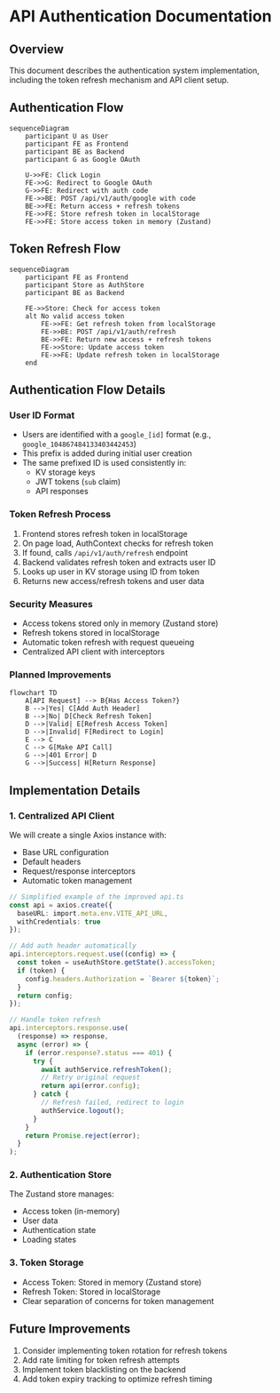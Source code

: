 # API Authentication Documentation

## Overview
This document describes the authentication system implementation, including the token refresh mechanism and API client setup.

## Authentication Flow

```mermaid
sequenceDiagram
    participant U as User
    participant FE as Frontend
    participant BE as Backend
    participant G as Google OAuth

    U->>FE: Click Login
    FE->>G: Redirect to Google OAuth
    G->>FE: Redirect with auth code
    FE->>BE: POST /api/v1/auth/google with code
    BE->>FE: Return access + refresh tokens
    FE->>FE: Store refresh token in localStorage
    FE->>FE: Store access token in memory (Zustand)
```

## Token Refresh Flow

```mermaid
sequenceDiagram
    participant FE as Frontend
    participant Store as AuthStore
    participant BE as Backend
    
    FE->>Store: Check for access token
    alt No valid access token
        FE->>FE: Get refresh token from localStorage
        FE->>BE: POST /api/v1/auth/refresh
        BE->>FE: Return new access + refresh tokens
        FE->>Store: Update access token
        FE->>FE: Update refresh token in localStorage
    end
```

## Authentication Flow Details

### User ID Format
- Users are identified with a `google_[id]` format (e.g., `google_104867484133403442453`)
- This prefix is added during initial user creation
- The same prefixed ID is used consistently in:
  - KV storage keys
  - JWT tokens (`sub` claim)
  - API responses

### Token Refresh Process
1. Frontend stores refresh token in localStorage
2. On page load, AuthContext checks for refresh token
3. If found, calls `/api/v1/auth/refresh` endpoint
4. Backend validates refresh token and extracts user ID
5. Looks up user in KV storage using ID from token
6. Returns new access/refresh tokens and user data

### Security Measures
- Access tokens stored only in memory (Zustand store)
- Refresh tokens stored in localStorage
- Automatic token refresh with request queueing
- Centralized API client with interceptors

### Planned Improvements

```mermaid
flowchart TD
    A[API Request] --> B{Has Access Token?}
    B -->|Yes| C[Add Auth Header]
    B -->|No| D[Check Refresh Token]
    D -->|Valid| E[Refresh Access Token]
    D -->|Invalid| F[Redirect to Login]
    E --> C
    C --> G[Make API Call]
    G -->|401 Error| D
    G -->|Success| H[Return Response]
```

## Implementation Details

### 1. Centralized API Client
We will create a single Axios instance with:
- Base URL configuration
- Default headers
- Request/response interceptors
- Automatic token management

```typescript
// Simplified example of the improved api.ts
const api = axios.create({
  baseURL: import.meta.env.VITE_API_URL,
  withCredentials: true
});

// Add auth header automatically
api.interceptors.request.use((config) => {
  const token = useAuthStore.getState().accessToken;
  if (token) {
    config.headers.Authorization = `Bearer ${token}`;
  }
  return config;
});

// Handle token refresh
api.interceptors.response.use(
  (response) => response,
  async (error) => {
    if (error.response?.status === 401) {
      try {
        await authService.refreshToken();
        // Retry original request
        return api(error.config);
      } catch {
        // Refresh failed, redirect to login
        authService.logout();
      }
    }
    return Promise.reject(error);
  }
);
```

### 2. Authentication Store
The Zustand store manages:
- Access token (in-memory)
- User data
- Authentication state
- Loading states

### 3. Token Storage
- Access Token: Stored in memory (Zustand store)
- Refresh Token: Stored in localStorage
- Clear separation of concerns for token management

## Future Improvements
1. Consider implementing token rotation for refresh tokens
2. Add rate limiting for token refresh attempts
3. Implement token blacklisting on the backend
4. Add token expiry tracking to optimize refresh timing
